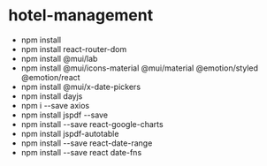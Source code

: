 # hotel-management

<ul>
  <li>npm install</li>
  <li>npm install react-router-dom</li>
  <li>npm install @mui/lab</li>
  <li>npm install @mui/icons-material @mui/material @emotion/styled @emotion/react</li>
  <li>npm install @mui/x-date-pickers</li>
  <li>npm install dayjs</li>
  <li>npm i --save axios </li>
  <li>npm install jspdf --save</li>
  <li>npm install --save react-google-charts </li>
  <li>npm install  jspdf-autotable </li>
  <li>npm install --save react-date-range </li>
  <li>npm install --save react date-fns</li>

</ul>

